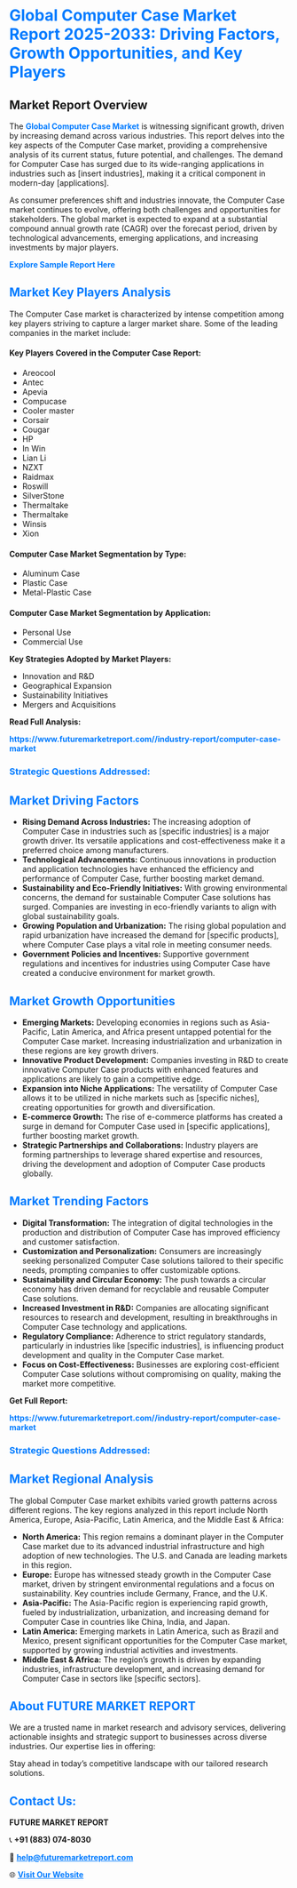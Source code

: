 <h1 style="color: #007BFF;">Global Computer Case Market Report 2025-2033: Driving Factors, Growth Opportunities, and Key Players</h1>

<section id="overview">
<h2>Market Report Overview</h2>
<p>The <a href="https://www.futuremarketreport.com//industry-report/computer-case-market" style="color: #007BFF; text-decoration: none;"><strong>Global Computer Case Market</strong></a> is witnessing significant growth, driven by increasing demand across various industries. This report delves into the key aspects of the Computer Case market, providing a comprehensive analysis of its current status, future potential, and challenges. The demand for Computer Case has surged due to its wide-ranging applications in industries such as [insert industries], making it a critical component in modern-day [applications].</p>
<p>As consumer preferences shift and industries innovate, the Computer Case market continues to evolve, offering both challenges and opportunities for stakeholders. The global market is expected to expand at a substantial compound annual growth rate (CAGR) over the forecast period, driven by technological advancements, emerging applications, and increasing investments by major players.</p>
</section>

<section id="overview">
<p><a href="https://www.futuremarketreport.com//request-sample/reportId=56290" style="color: #007BFF; text-decoration: none;"><strong>Explore Sample Report Here</strong></a></p>
</section>

<section id="key-players">
<h2 style="color: #007BFF;">Market Key Players Analysis</h2>
<p>The Computer Case market is characterized by intense competition among key players striving to capture a larger market share. Some of the leading companies in the market include:</p>
<h4>Key Players Covered in the Computer Case Report:</h4>
<ul><li>Areocool</li><li>Antec</li><li>Apevia</li><li>Compucase</li><li>Cooler master</li><li>Corsair</li><li>Cougar</li><li>HP</li><li>In Win</li><li>Lian Li</li><li>NZXT</li><li>Raidmax</li><li>Roswill</li><li>SilverStone</li><li>Thermaltake</li><li>Thermaltake</li><li>Winsis</li><li>Xion</li></ul>
<h4>Computer Case Market Segmentation by Type:</h4>
<ul><li>Aluminum Case</li><li>Plastic Case</li><li>Metal-Plastic Case</li></ul>

<h4>Computer Case Market Segmentation by Application:</h4>
<ul><li>Personal Use</li><li>Commercial Use</li></ul>
<p><strong>Key Strategies Adopted by Market Players:</strong></p>
<ul>
<li>Innovation and R&D</li>
<li>Geographical Expansion</li>
<li>Sustainability Initiatives</li>
<li>Mergers and Acquisitions</li>
</ul>
</section>

<section>
<p><strong>Read Full Analysis: </strong></p><a href="https://www.futuremarketreport.com//industry-report/computer-case-market" style="color: #007BFF; text-decoration: none;"><strong>https://www.futuremarketreport.com//industry-report/computer-case-market</strong></a>
<h3 style="color: #007BFF;">Strategic Questions Addressed:</h3>
</section>

<section id="driving-factors">
<h2 style="color: #007BFF;">Market Driving Factors</h2>
<ul>
<li><strong>Rising Demand Across Industries:</strong> The increasing adoption of Computer Case in industries such as [specific industries] is a major growth driver. Its versatile applications and cost-effectiveness make it a preferred choice among manufacturers.</li>
<li><strong>Technological Advancements:</strong> Continuous innovations in production and application technologies have enhanced the efficiency and performance of Computer Case, further boosting market demand.</li>
<li><strong>Sustainability and Eco-Friendly Initiatives:</strong> With growing environmental concerns, the demand for sustainable Computer Case solutions has surged. Companies are investing in eco-friendly variants to align with global sustainability goals.</li>
<li><strong>Growing Population and Urbanization:</strong> The rising global population and rapid urbanization have increased the demand for [specific products], where Computer Case plays a vital role in meeting consumer needs.</li>
<li><strong>Government Policies and Incentives:</strong> Supportive government regulations and incentives for industries using Computer Case have created a conducive environment for market growth.</li>
</ul>
</section>

<section id="growth-opportunities">
<h2 style="color: #007BFF;">Market Growth Opportunities</h2>
<ul>
<li><strong>Emerging Markets:</strong> Developing economies in regions such as Asia-Pacific, Latin America, and Africa present untapped potential for the Computer Case market. Increasing industrialization and urbanization in these regions are key growth drivers.</li>
<li><strong>Innovative Product Development:</strong> Companies investing in R&D to create innovative Computer Case products with enhanced features and applications are likely to gain a competitive edge.</li>
<li><strong>Expansion into Niche Applications:</strong> The versatility of Computer Case allows it to be utilized in niche markets such as [specific niches], creating opportunities for growth and diversification.</li>
<li><strong>E-commerce Growth:</strong> The rise of e-commerce platforms has created a surge in demand for Computer Case used in [specific applications], further boosting market growth.</li>
<li><strong>Strategic Partnerships and Collaborations:</strong> Industry players are forming partnerships to leverage shared expertise and resources, driving the development and adoption of Computer Case products globally.</li>
</ul>
</section>

<section id="trending-factors">
<h2 style="color: #007BFF;">Market Trending Factors</h2>
<ul>
<li><strong>Digital Transformation:</strong> The integration of digital technologies in the production and distribution of Computer Case has improved efficiency and customer satisfaction.</li>
<li><strong>Customization and Personalization:</strong> Consumers are increasingly seeking personalized Computer Case solutions tailored to their specific needs, prompting companies to offer customizable options.</li>
<li><strong>Sustainability and Circular Economy:</strong> The push towards a circular economy has driven demand for recyclable and reusable Computer Case solutions.</li>
<li><strong>Increased Investment in R&D:</strong> Companies are allocating significant resources to research and development, resulting in breakthroughs in Computer Case technology and applications.</li>
<li><strong>Regulatory Compliance:</strong> Adherence to strict regulatory standards, particularly in industries like [specific industries], is influencing product development and quality in the Computer Case market.</li>
<li><strong>Focus on Cost-Effectiveness:</strong> Businesses are exploring cost-efficient Computer Case solutions without compromising on quality, making the market more competitive.</li>
</ul>
</section>

<section>
<p><strong>Get Full Report: </strong></p><a href="https://www.futuremarketreport.com//industry-report/computer-case-market" style="color: #007BFF; text-decoration: none;"><strong>https://www.futuremarketreport.com//industry-report/computer-case-market</strong></a>
<h3 style="color: #007BFF;">Strategic Questions Addressed:</h3>
</section>


<section id="regional-analysis">
<h2 style="color: #007BFF;">Market Regional Analysis</h2>
<p>The global Computer Case market exhibits varied growth patterns across different regions. The key regions analyzed in this report include North America, Europe, Asia-Pacific, Latin America, and the Middle East & Africa:</p>
<ul>
<li><strong>North America:</strong> This region remains a dominant player in the Computer Case market due to its advanced industrial infrastructure and high adoption of new technologies. The U.S. and Canada are leading markets in this region.</li>
<li><strong>Europe:</strong> Europe has witnessed steady growth in the Computer Case market, driven by stringent environmental regulations and a focus on sustainability. Key countries include Germany, France, and the U.K.</li>
<li><strong>Asia-Pacific:</strong> The Asia-Pacific region is experiencing rapid growth, fueled by industrialization, urbanization, and increasing demand for Computer Case in countries like China, India, and Japan.</li>
<li><strong>Latin America:</strong> Emerging markets in Latin America, such as Brazil and Mexico, present significant opportunities for the Computer Case market, supported by growing industrial activities and investments.</li>
<li><strong>Middle East & Africa:</strong> The region’s growth is driven by expanding industries, infrastructure development, and increasing demand for Computer Case in sectors like [specific sectors].</li>
</ul>
</section>

<footer>
<h2 style="color: #007BFF;">About FUTURE MARKET REPORT</h2>
<p>We are a trusted name in market research and advisory services, delivering actionable insights and strategic support to businesses across diverse industries. Our expertise lies in offering:</p>

<p>Stay ahead in today’s competitive landscape with our tailored research solutions.</p>

<h2 style="color: #007BFF;">Contact Us:</h2>
<p><strong>FUTURE MARKET REPORT</strong></p>
<p>📞 <strong>+91 (883) 074-8030</strong></p>
<p>📧 <strong><a href="mailto:help@futuremarketreport.com" style="color: #007BFF;">help@futuremarketreport.com</a></strong></p>
<p>🌐 <strong><a href="https://www.futuremarketreport.com/" style="color: #007BFF;">Visit Our Website</a></strong></p>
</footer>